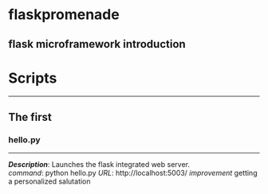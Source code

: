 # flaskpromenade

## flask microframework introduction

# Scripts
-----

## The first

### hello.py
-----
_**Description**_: Launches the flask integrated web server.     
*command*: python hello.py
*URL*: http://localhost:5003/
*improvement* getting a personalized salutation



